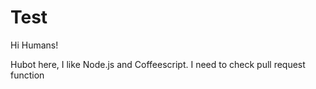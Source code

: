 # Test

Hi Humans!

Hubot here, I like Node.js and Coffeescript.
I need to check pull request function
